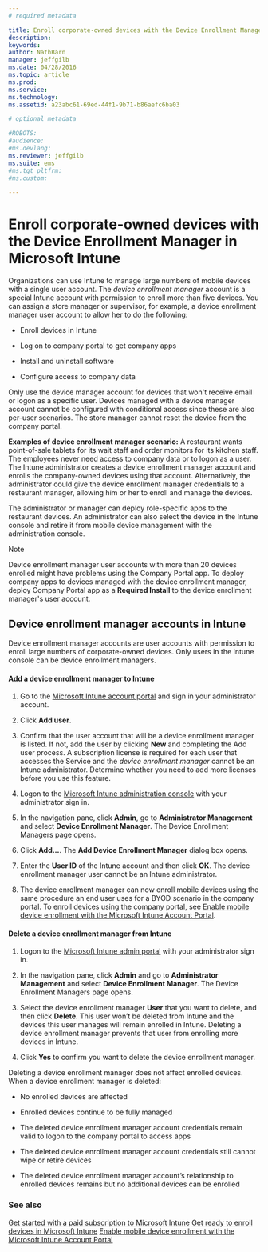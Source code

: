 ```yaml
---
# required metadata

title: Enroll corporate-owned devices with the Device Enrollment Manager in Microsoft Intune | Microsoft Intune
description:
keywords:
author: NathBarn
manager: jeffgilb
ms.date: 04/28/2016
ms.topic: article
ms.prod:
ms.service:
ms.technology:
ms.assetid: a23abc61-69ed-44f1-9b71-b86aefc6ba03

# optional metadata

#ROBOTS:
#audience:
#ms.devlang:
ms.reviewer: jeffgilb
ms.suite: ems
#ms.tgt_pltfrm:
#ms.custom:

---
```


# Enroll corporate-owned devices with the Device Enrollment Manager in Microsoft Intune
Organizations can use Intune to manage large numbers of mobile devices with a single user account. The *device enrollment manager* account is a special Intune account with permission to enroll more than five devices. You can assign a store manager or supervisor, for example, a device enrollment manager user account to allow her to do the following:

-   Enroll devices in Intune

-   Log on to company portal to get company apps

-   Install and uninstall software

-   Configure access to company data

Only use the device manager account for devices that won't receive email or logon as a specific user. Devices managed with a device manager account cannot be configured with conditional access since these are also per-user scenarios. The store manager cannot reset the device from the company portal.

**Examples of device enrollment manager scenario:**
A restaurant wants point-of-sale tablets for its wait staff and order monitors for its kitchen staff. The employees never need access to company data or to logon as a user. The Intune administrator creates a device enrollment manager account and enrolls the company-owned devices using that account. Alternatively, the administrator could give the device enrollment manager credentials to a restaurant manager, allowing him or her to enroll and manage the devices.

The administrator or manager can deploy role-specific apps to the restaurant devices. An administrator can also select the device in the Intune console and retire it from mobile device management with the administration console.

> [!NOTE]
> Device enrollment manager user accounts with more than 20 devices enrolled might have problems using the Company Portal app. To deploy company apps to devices managed with the device enrollment manager, deploy Company Portal app as a **Required Install** to the device enrollment manager's user account.

## Device enrollment manager accounts in Intune
Device enrollment manager accounts are user accounts with permission to enroll large numbers of corporate-owned devices. Only users in the Intune console can be device enrollment managers.

#### Add a device enrollment manager to Intune

1.  Go to the [Microsoft Intune account portal](http://go.microsoft.com/fwlink/?LinkId=698854) and sign in your administrator account.

2.  Click **Add user**.

3.  Confirm that the user account that will be a device enrollment manager is listed. If not, add the user by clicking **New** and completing the Add user process. A subscription license is required for each user that accesses the Service and the *device enrollment manager* cannot be an Intune administrator. Determine whether you need to add more licenses before you use this feature.

4.  Logon to the [Microsoft Intune administration console](http://manage.microsoft.com) with your administrator sign in.

5.  In the navigation pane, click **Admin**, go to **Administrator Management** and select **Device Enrollment Manager**. The Device Enrollment Managers page opens.

6.  Click **Add…**. The **Add Device Enrollment Manager** dialog box opens.

7.  Enter the **User ID** of the Intune account and then click **OK**. The device enrollment manager user cannot be an Intune administrator.

8.  The device enrollment manager can now enroll mobile devices using the same procedure an end user uses for a BYOD scenario in the company portal. To enroll devices using the company portal, see [Enable mobile device enrollment with the Microsoft Intune Account Portal](enable-mobile-device-enrollment-with-the-microsoft-intune-account-portal.md).

#### Delete a device enrollment manager from Intune

1.  Logon to the [Microsoft Intune admin portal](http://manage.microsoft.com) with your administrator sign in.

2.  In the navigation pane, click **Admin** and go to **Administrator Management** and select **Device Enrollment Manager**. The Device Enrollment Managers page opens.

3.  Select the device enrollment manager **User** that you want to delete, and then click **Delete**. This user won’t be deleted from Intune and the devices this user manages will remain enrolled in Intune. Deleting a device enrollment manager prevents that user from enrolling more devices in Intune.

4.  Click **Yes** to confirm you want to delete the device enrollment manager.

Deleting a device enrollment manager does not affect enrolled devices. When a device enrollment manager is deleted:

-   No enrolled devices are affected

-   Enrolled devices continue to be fully managed

-   The deleted device enrollment manager account credentials remain valid to logon to the company portal to access apps

-   The deleted device enrollment manager account credentials still cannot wipe or retire devices

-   The deleted device enrollment manager account’s relationship to enrolled devices remains but no additional devices can be enrolled

### See also
[Get started with a paid subscription to Microsoft Intune](get-started-with-a-paid-subscription-to-microsoft-intune.md)
[Get ready to enroll devices in Microsoft Intune](get-ready-to-enroll-devices-in-microsoft-intune.md)
[Enable mobile device enrollment with the Microsoft Intune Account Portal](enable-mobile-device-enrollment-with-the-microsoft-intune-account-portal.md)
